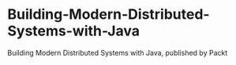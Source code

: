 # Building-Modern-Distributed-Systems-with-Java
Building Modern Distributed Systems with Java, published by Packt
